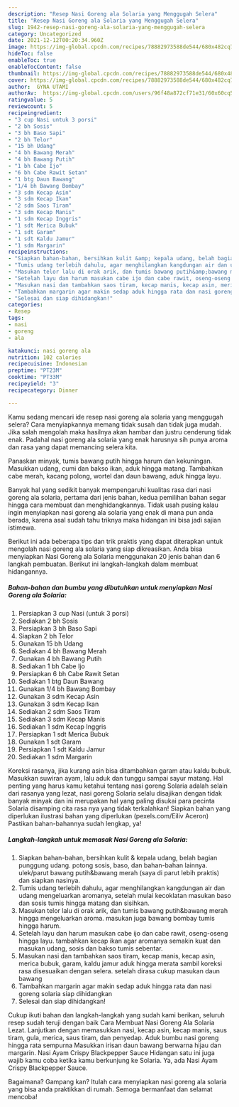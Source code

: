```yaml
---
description: "Resep Nasi Goreng ala Solaria yang Menggugah Selera"
title: "Resep Nasi Goreng ala Solaria yang Menggugah Selera"
slug: 1942-resep-nasi-goreng-ala-solaria-yang-menggugah-selera
category: Uncategorized
date: 2021-12-12T00:20:34.960Z
image: https://img-global.cpcdn.com/recipes/78882973588de544/680x482cq70/nasi-goreng-ala-solaria-foto-resep-utama.jpg
hideToc: false
enableToc: true
enableTocContent: false
thumbnail: https://img-global.cpcdn.com/recipes/78882973588de544/680x482cq70/nasi-goreng-ala-solaria-foto-resep-utama.jpg
cover: https://img-global.cpcdn.com/recipes/78882973588de544/680x482cq70/nasi-goreng-ala-solaria-foto-resep-utama.jpg
author:  GYNA UTAMI
authorAv:  https://img-global.cpcdn.com/users/96f48a872cf71e31/60x60cq50/avatar.jpg
ratingvalue: 5
reviewcount: 5
recipeingredient:
- "3 cup Nasi untuk 3 porsi"
- "2 bh Sosis"
- "3 bh Baso Sapi"
- "2 bh Telor"
- "15 bh Udang"
- "4 bh Bawang Merah"
- "4 bh Bawang Putih"
- "1 bh Cabe Ijo"
- "6 bh Cabe Rawit Setan"
- "1 btg Daun Bawang"
- "1/4 bh Bawang Bombay"
- "3 sdm Kecap Asin"
- "3 sdm Kecap Ikan"
- "2 sdm Saos Tiram"
- "3 sdm Kecap Manis"
- "1 sdm Kecap Inggris"
- "1 sdt Merica Bubuk"
- "1 sdt Garam"
- "1 sdt Kaldu Jamur"
- "1 sdm Margarin"
recipeinstructions:
- "Siapkan bahan-bahan, bersihkan kulit &amp; kepala udang, belah bagian punggung udang. potong sosis, baso, dan bahan-bahan lainnya. ulek/parut bawang putih&amp;bawang merah (saya di parut lebih praktis) dan siapkan nasinya."
- "Tumis udang terlebih dahulu, agar menghilangkan kangdungan air dan udang mengeluarkan aromanya, setelah mulai kecoklatan masukan baso dan sosis tumis hingga matang dan sisihkan."
- "Masukan telor lalu di orak arik, dan tumis bawang putih&amp;bawang merah hingga mengeluarkan aroma. masukan juga bawang bombay tumis hingga harum."
- "Setelah layu dan harum masukan cabe ijo dan cabe rawit, oseng-oseng hingga layu. tambahkan kecap ikan agar aromanya semakin kuat dan masukan udang, sosis dan bakso tumis sebentar."
- "Masukan nasi dan tambahkan saos tiram, kecap manis, kecap asin, merica bubuk, garam, kaldu jamur aduk hingga merata sambil koreksi rasa disesuaikan dengan selera. setelah dirasa cukup masukan daun bawang"
- "Tambahkan margarin agar makin sedap aduk hingga rata dan nasi goreng solaria siap dihidangkan"
- "Selesai dan siap dihidangkan!"
categories:
- Resep
tags:
- nasi
- goreng
- ala

katakunci: nasi goreng ala 
nutrition: 102 calories
recipecuisine: Indonesian
preptime: "PT23M"
cooktime: "PT33M"
recipeyield: "3"
recipecategory: Dinner

---
```



Kamu sedang mencari ide resep nasi goreng ala solaria yang menggugah selera? Cara menyiapkannya memang tidak susah dan tidak juga mudah. Jika salah mengolah maka hasilnya akan hambar dan justru cenderung tidak enak. Padahal nasi goreng ala solaria yang enak harusnya sih punya aroma dan rasa yang dapat memancing selera kita.


Panaskan minyak, tumis bawang putih hingga harum dan kekuningan. Masukkan udang, cumi dan bakso ikan, aduk hingga matang. Tambahkan cabe merah, kacang polong, wortel dan daun bawang, aduk hingga layu.

Banyak hal yang sedikit banyak mempengaruhi kualitas rasa dari nasi goreng ala solaria, pertama dari jenis bahan, kedua pemilihan bahan segar hingga cara membuat dan menghidangkannya. Tidak usah pusing kalau ingin menyiapkan nasi goreng ala solaria yang enak di mana pun anda berada, karena asal sudah tahu triknya maka hidangan ini bisa jadi sajian istimewa.


Berikut ini ada beberapa tips dan trik praktis yang dapat diterapkan untuk mengolah nasi goreng ala solaria yang siap dikreasikan. Anda bisa menyiapkan Nasi Goreng ala Solaria menggunakan 20 jenis bahan dan 6 langkah pembuatan. Berikut ini langkah-langkah dalam membuat hidangannya.

<!--inarticleads1-->

##### Bahan-bahan dan bumbu yang dibutuhkan untuk menyiapkan Nasi Goreng ala Solaria:

1. Persiapkan 3 cup Nasi (untuk 3 porsi)
1. Sediakan 2 bh Sosis
1. Persiapkan 3 bh Baso Sapi
1. Siapkan 2 bh Telor
1. Gunakan 15 bh Udang
1. Sediakan 4 bh Bawang Merah
1. Gunakan 4 bh Bawang Putih
1. Sediakan 1 bh Cabe Ijo
1. Persiapkan 6 bh Cabe Rawit Setan
1. Sediakan 1 btg Daun Bawang
1. Gunakan 1/4 bh Bawang Bombay
1. Gunakan 3 sdm Kecap Asin
1. Gunakan 3 sdm Kecap Ikan
1. Sediakan 2 sdm Saos Tiram
1. Sediakan 3 sdm Kecap Manis
1. Sediakan 1 sdm Kecap Inggris
1. Persiapkan 1 sdt Merica Bubuk
1. Gunakan 1 sdt Garam
1. Persiapkan 1 sdt Kaldu Jamur
1. Sediakan 1 sdm Margarin


Koreksi rasanya, jika kurang asin bisa ditambahkan garam atau kaldu bubuk. Masukkan suwiran ayam, lalu aduk dan tunggu sampai sayur matang. Hal penting yang harus kamu ketahui tentang nasi goreng Solaria adalah selain dari rasanya yang lezat, nasi goreng Solaria selalu disajikan dengan tidak banyak minyak dan ini merupakan hal yang paling disukai para pecinta Solaria disamping cita rasa nya yang tidak terkalahkan! Siapkan bahan yang diperlukan ilustrasi bahan yang diperlukan (pexels.com/Eiliv Aceron) Pastikan bahan-bahannya sudah lengkap, ya! 

<!--inarticleads2-->

##### Langkah-langkah untuk memasak Nasi Goreng ala Solaria:

1. Siapkan bahan-bahan, bersihkan kulit &amp; kepala udang, belah bagian punggung udang. potong sosis, baso, dan bahan-bahan lainnya. ulek/parut bawang putih&amp;bawang merah (saya di parut lebih praktis) dan siapkan nasinya.
1. Tumis udang terlebih dahulu, agar menghilangkan kangdungan air dan udang mengeluarkan aromanya, setelah mulai kecoklatan masukan baso dan sosis tumis hingga matang dan sisihkan.
1. Masukan telor lalu di orak arik, dan tumis bawang putih&amp;bawang merah hingga mengeluarkan aroma. masukan juga bawang bombay tumis hingga harum.
1. Setelah layu dan harum masukan cabe ijo dan cabe rawit, oseng-oseng hingga layu. tambahkan kecap ikan agar aromanya semakin kuat dan masukan udang, sosis dan bakso tumis sebentar.
1. Masukan nasi dan tambahkan saos tiram, kecap manis, kecap asin, merica bubuk, garam, kaldu jamur aduk hingga merata sambil koreksi rasa disesuaikan dengan selera. setelah dirasa cukup masukan daun bawang
1. Tambahkan margarin agar makin sedap aduk hingga rata dan nasi goreng solaria siap dihidangkan
1. Selesai dan siap dihidangkan!

Cukup ikuti bahan dan langkah-langkah yang sudah kami berikan, seluruh resep sudah teruji dengan baik Cara Membuat Nasi Goreng Ala Solaria Lezat. Lanjutkan dengan memasukkan nasi, kecap asin, kecap manis, saus tiram, gula, merica, saus tiram, dan penyedap. Aduk bumbu nasi goreng hingga rata sempurna Masukkan irisan daun bawang berwarna hijau dan margarin. Nasi Ayam Crispy Blackpepper Sauce Hidangan satu ini juga wajib kamu coba ketika kamu berkunjung ke Solaria. Ya, ada Nasi Ayam Crispy Blackpepper Sauce. 

Bagaimana? Gampang kan? Itulah cara menyiapkan nasi goreng ala solaria yang bisa anda praktikkan di rumah. Semoga bermanfaat dan selamat mencoba!
